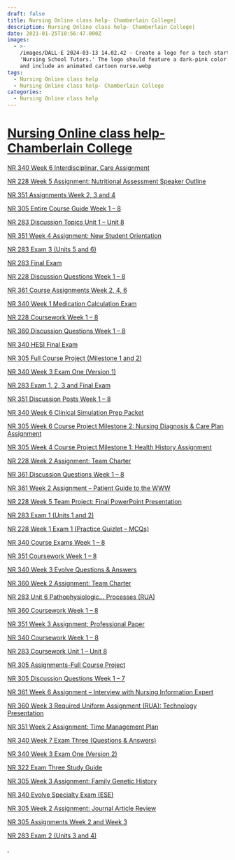```yaml
---
draft: false
title: Nursing Online class help- Chamberlain College|
description: Nursing Online class help- Chamberlain College|
date: 2021-01-25T10:56:47.000Z
images:
  - >-
    /images/DALL·E 2024-03-13 14.02.42 - Create a logo for a tech startup named
    'Nursing School Tutors.' The logo should feature a dark-pink color scheme
    and include an animated cartoon nurse.webp
tags:
  - Nursing Online class help
  - Nursing Online class help- Chamberlain College
categories:
  - Nursing Online class help
---
```


# [Nursing Online class help- Chamberlain College](https://nursingschooltutors.com/get-quote/ "Nursing Online class help- Chamberlain Colllege")

[NR 340 Week 6 Interdisciplinar, Care Assignment](https://nursingschooltutors.com/get-quote/)

[NR 228 Week 5 Assignment: Nutritional Assessment Speaker
Outline](https://nursingschooltutors.com/get-quote/)

[NR 351 Assignments Week 2, 3 and 4](https://nursingschooltutors.com/get-quote/)

[NR 305 Entire Course Guide Week 1 – 8](https://nursingschooltutors.com/get-quote/)

[NR 283 Discussion Topics Unit 1 – Unit 8](https://nursingschooltutors.com/get-quote/)

[NR 351 Week 4 Assignment: New Student Orientation](https://nursingschooltutors.com/get-quote/)

[NR 283 Exam 3 (Units 5 and 6)](https://nursingschooltutors.com/get-quote/)

[NR 283 Final Exam](https://nursingschooltutors.com/get-quote/)

[NR 228 Discussion Questions Week 1 – 8](https://nursingschooltutors.com/get-quote/)

[NR 361 Course Assignments Week 2, 4, 6](https://nursingschooltutors.com/get-quote/)

[NR 340 Week 1 Medication Calculation Exam](https://nursingschooltutors.com/get-quote/)

[NR 228 Coursework Week 1 – 8](https://nursingschooltutors.com/get-quote/)

[NR 360 Discussion Questions Week 1 – 8](https://nursingschooltutors.com/get-quote/)

[NR 340 HESI Final Exam](https://nursingschooltutors.com/get-quote/)

[NR 305 Full Course Project (Milestone 1 and 2)](https://nursingschooltutors.com/get-quote/)

[NR 340 Week 3 Exam One (Version 1)](https://nursingschooltutors.com/get-quote/)

[NR 283 Exam 1, 2, 3 and Final Exam](https://nursingschooltutors.com/get-quote/)

[NR 351 Discussion Posts Week 1 – 8](https://nursingschooltutors.com/get-quote/)

[NR 340 Week 6 Clinical Simulation Prep Packet](https://nursingschooltutors.com/get-quote/)

[NR 305 Week 6 Course Project Milestone 2: Nursing Diagnosis
& Care Plan Assignment](https://nursingschooltutors.com/get-quote/)

[NR 305 Week 4 Course Project Milestone 1: Health History
Assignment](https://nursingschooltutors.com/get-quote/)

[NR 228 Week 2 Assignment: Team Charter](https://nursingschooltutors.com/get-quote/)

[NR 361 Discussion Questions Week 1 – 8](https://nursingschooltutors.com/get-quote/)

[NR 361 Week 2 Assignment – Patient Guide to the WWW](https://nursingschooltutors.com/get-quote/)

[NR 228 Week 5 Team Project: Final PowerPoint Presentation](https://nursingschooltutors.com/get-quote/)

[NR 283 Exam 1 (Units 1 and 2)](https://nursingschooltutors.com/get-quote/)

[NR 228 Week 1 Exam 1 (Practice Quizlet – MCQs)](https://nursingschooltutors.com/get-quote/)

[NR 340 Course Exams Week 1 – 8](https://nursingschooltutors.com/get-quote/)

[NR 351 Coursework Week 1 – 8](https://nursingschooltutors.com/get-quote/)

[NR 340 Week 3 Evolve Questions & Answers](https://nursingschooltutors.com/get-quote/)

[NR 360 Week 2 Assignment: Team Charter](https://nursingschooltutors.com/get-quote/)

[NR 283 Unit 6 Pathophysiologic... Processes (RUA)](https://nursingschooltutors.com/get-quote/)

[NR 360 Coursework Week 1 – 8](https://nursingschooltutors.com/get-quote/)

[NR 351 Week 3 Assignment; Professional Paper](https://nursingschooltutors.com/get-quote/)

[NR 340 Coursework Week 1 – 8](https://nursingschooltutors.com/get-quote/)

[NR 283 Coursework Unit 1 – Unit 8](https://nursingschooltutors.com/get-quote/)

[NR 305 Assignments-Full Course Project](https://nursingschooltutors.com/get-quote/)

[NR 305 Discussion Questions Week 1 – 7](https://nursingschooltutors.com/get-quote/)

[NR 361 Week 6 Assignment – Interview with Nursing
Information Expert](https://nursingschooltutors.com/get-quote/)

[NR 360 Week 3 Required Uniform Assignment (RUA): Technology
Presentation](https://nursingschooltutors.com/get-quote/)

[NR 351 Week 2 Assignment: Time Management Plan](https://nursingschooltutors.com/get-quote/)

[NR 340 Week 7 Exam Three (Questions & Answers)](https://nursingschooltutors.com/get-quote/)

[NR 340 Week 3 Exam One (Version 2)](https://nursingschooltutors.com/get-quote/)

[NR 322 Exam Three Study Guide](https://nursingschooltutors.com/get-quote/)

[NR 305 Week 3 Assignment: Family Genetic History](https://nursingschooltutors.com/get-quote/)

[NR 340 Evolve Specialty Exam (ESE)](https://nursingschooltutors.com/get-quote/)

[NR 305 Week 2 Assignment: Journal Article Review](https://nursingschooltutors.com/get-quote/)

[NR 305 Assignments Week 2 and Week 3](https://nursingschooltutors.com/get-quote/)

[NR 283 Exam 2 (Units 3 and 4)](https://nursingschooltutors.com/get-quote/)

[ ](https://nursingschooltutors.com/get-quote/)
